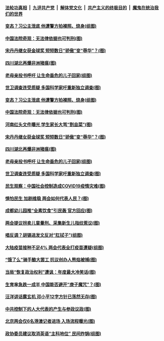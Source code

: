 ####  [法轮功真相](../../../../basic/blob/master/README.md?t=03071331) &nbsp;|&nbsp; [九评共产党](../../../../9ping.md/blob/master/README.md?t=03071331) &nbsp;|&nbsp; [解体党文化](../../../../jtdwh.md/blob/master/README.md?t=03071331)  &nbsp;|&nbsp; [共产主义的终极目的](../../../../gczydzjmd.md/blob/master/README.md?t=03071331) &nbsp;|&nbsp; [魔鬼在统治我们的世界](../../../../mgztzwmdsj.md/blob/master/README.md?t=03071331) 

#### [变态？习公主泄底 他遭警方拍裸照、烧身(组图)](../pages/p1/964720.md?t=03071331) 

#### [中国法院奇观：无法律依据也可判刑(图)](../pages/p1/964725.md?t=03071331) 

#### [宋丹丹继女获金球奖 短短数日“骄傲”变“辱华”？(图)](../pages/p1/964727.md?t=03071331) 

#### [四川湖北再爆非洲猪瘟(图)](../pages/p1/964718.md?t=03071331) 

#### [老母亲投书呼吁 让生命垂危的儿子回家(组图)](../pages/p1/964713.md?t=03071331) 

#### [世卫调查连受质疑 多国科学家吁重新独立调查(图)](../pages/p1/964642.md?t=03071331) 

#### [变态？习公主泄底 他遭警方拍裸照、烧身(组图)](../pages/p1/964720.md?t=03071331) 

#### [中国法院奇观：无法律依据也可判刑(图)](../pages/p1/964725.md?t=03071331) 

#### [河南红头文件曝光 学生家长大骂“割韭菜”(图)](../pages/p1/964745.md?t=03071331) 

#### [宋丹丹继女获金球奖 短短数日“骄傲”变“辱华”？(图)](../pages/p1/964727.md?t=03071331) 

#### [四川湖北再爆非洲猪瘟(图)](../pages/p1/964718.md?t=03071331) 

#### [老母亲投书呼吁 让生命垂危的儿子回家(组图)](../pages/p1/964713.md?t=03071331) 

#### [世卫调查连受质疑 多国科学家吁重新独立调查(图)](../pages/p1/964642.md?t=03071331) 

#### [民生观察：中国社会控制造成COVID19疫情灾难(图)](../pages/p1/964702.md?t=03071331) 

#### [惧怕民生 加剧维稳 两会如何代表人民？(图)](../pages/p1/964649.md?t=03071331) 

#### [成都幼儿园推“全素饮食”引民轰 官方回应(图)](../pages/p1/964660.md?t=03071331) 

#### [两会提议拐卖儿童量刑、采集新生儿指纹惹议(图)](../pages/p1/964650.md?t=03071331) 

#### [唱反调？胡锡进发文反对“肛拭子”(组图)](../pages/p1/964554.md?t=03071331) 

#### [大陆疫苗接种不足4% 两会代表全打疫苗遭疑(组图)](../pages/p1/964598.md?t=03071331) 

#### [“饿了么”骑手酿大罢工 抗议创办人熊焰被捕(图)](../pages/p1/964578.md?t=03071331) 

#### [当局“恢复政治权利”遭讽：年度最大冷笑话(图)](../pages/p1/964573.md?t=03071331) 

#### [生育率急跌一成半 中国能否避开“庚子魔咒”？(图)](../pages/p1/964566.md?t=03071331) 

#### [汪洋讲话露玄机 邓小平12字方针已荡然无存(图)](../pages/p1/964564.md?t=03071331) 

#### [中共控制下的人大代表的产生与参政议政(图)](../pages/p1/964562.md?t=03071331) 

#### [北京两会仅6名港澳记者进场 入场流程曝光(图)](../pages/p1/964557.md?t=03071331) 

#### [政协委员建议取消英语“主科地位” 民间炸锅(组图)](../pages/p1/964499.md?t=03071331) 

